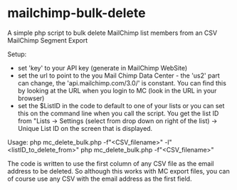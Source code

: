 # mailchimp-bulk-delete
A simple php script to bulk delete MailChimp list members from an CSV MailChimp Segment Export

Setup:
- set 'key' to your API key (generate in MailChimp WebSite)
- set the url to point to the you Mail Chimp Data Center - the 'us2' part can change, the 'api.mailchimp.com/3.0/' is constant. You can find this by looking at the URL when you login to MC (look in the URL in your browser)
- set the $ListID in the code to default to one of your lists or you can set this on the command line when you call the script. You get the list ID from "Lists -> Settings (select from drop down on right of the list) -> Unique List ID on the screen that is displayed.

Usage:
php mc_delete_bulk.php -f"<CSV_filename>" -l"<listID_to_delete_from>"
php mc_delete_bulk.php -f"<CSV_filename>"

The code is written to use the first column of any CSV file as the email address to be deleted. So although this works with MC export files, you can of course use any CSV with the email address as the first field.
